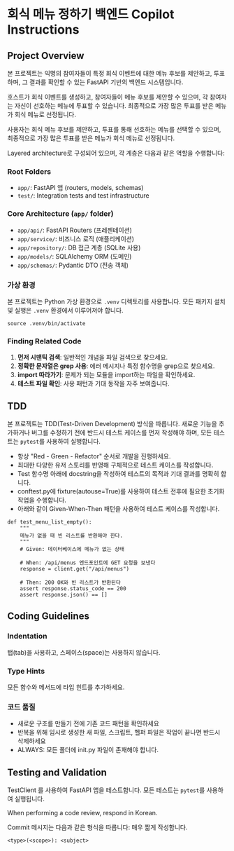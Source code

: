 # 회식 메뉴 정하기 백엔드 Copilot Instructions

## Project Overview

본 프로젝트는 익명의 참여자들이 특정 회식 이벤트에 대한 메뉴 후보를 제안하고, 투표하며, 그 결과를 확인할 수 있는 FastAPI 기반의 백엔드 시스템입니다.

호스트가 회식 이벤트를 생성하고, 참여자들이 메뉴 후보를 제안할 수 있으며, 각 참여자는 자신이 선호하는 메뉴에 투표할 수 있습니다. 최종적으로 가장 많은 투표를 받은 메뉴가 회식 메뉴로 선정됩니다.

사용자는 회식 메뉴 후보를 제안하고, 투표를 통해 선호하는 메뉴를 선택할 수 있으며, 최종적으로 가장 많은 투표를 받은 메뉴가 회식 메뉴로 선정됩니다.

Layered architecture로 구성되어 있으며, 각 계층은 다음과 같은 역할을 수행합니다:

### Root Folders

- `app/`: FastAPI 앱 (routers, models, schemas)
- `test/`: Integration tests and test infrastructure

### Core Architecture (`app/` folder)

- `app/api/`: FastAPI Routers (프레젠테이션)
- `app/service/`: 비즈니스 로직 (애플리케이션)
- `app/repository/`: DB 접근 계층 (SQLite 사용)
- `app/models/`: SQLAlchemy ORM (도메인)
- `app/schemas/`: Pydantic DTO (전송 객체)

### 가상 환경

본 프로젝트는 Python 가상 환경으로 `.venv` 디렉토리를 사용합니다. 모든 패키지 설치 및 실행은 `.venv` 환경에서 이루어져야 합니다.

```
source .venv/bin/activate
```

### Finding Related Code

1. **먼저 시맨틱 검색**: 일반적인 개념을 파일 검색으로 찾으세요.
2. **정확한 문자열은 grep 사용**: 에러 메시지나 특정 함수명을 grep으로 찾으세요.
3. **import 따라가기**: 문제가 되는 모듈을 import하는 파일을 확인하세요.
4. **테스트 파일 확인**: 사용 패턴과 기대 동작을 자주 보여줍니다.

## TDD

본 프로젝트는 TDD(Test-Driven Development) 방식을 따릅니다. 새로운 기능을 추가하거나 버그를 수정하기 전에 반드시 테스트 케이스를 먼저 작성해야 하며, 모든 테스트는 `pytest`를 사용하여 실행합니다.

- 항상 "Red - Green - Refactor" 순서로 개발을 진행하세요.
- 최대한 다양한 유저 스토리를 반영해 구체적으로 테스트 케이스를 작성합니다.
- Test 함수명 아래에 docstring을 작성하여 테스트의 목적과 기대 결과를 명확히 합니다.
- conftest.py에 fixture(autouse=True)를 사용하여 테스트 전후에 필요한 초기화 작업을 수행합니다.
- 아래와 같이 Given-When-Then 패턴을 사용하여 테스트 케이스를 작성합니다.

```
def test_menu_list_empty():
    """
    메뉴가 없을 때 빈 리스트를 반환해야 한다.
    """
    # Given: 데이터베이스에 메뉴가 없는 상태

    # When: /api/menus 엔드포인트에 GET 요청을 보낸다
    response = client.get("/api/menus")

    # Then: 200 OK와 빈 리스트가 반환된다
    assert response.status_code == 200
    assert response.json() == []
```

## Coding Guidelines

### Indentation

탭(tab)을 사용하고, 스페이스(space)는 사용하지 않습니다.

### Type Hints

모든 함수와 메서드에 타입 힌트를 추가하세요.

### 코드 품질

- 새로운 구조를 만들기 전에 기존 코드 패턴을 확인하세요
- 반복을 위해 임시로 생성한 새 파일, 스크립트, 헬퍼 파일은 작업이 끝나면 반드시 삭제하세요
- ALWAYS: 모든 폴더에 init.py 파일이 존재해야 합니다.

## Testing and Validation

TestClient 를 사용하여 FastAPI 앱을 테스트합니다. 모든 테스트는 `pytest`를 사용하여 실행됩니다.

When performing a code review, respond in Korean.

Commit 메시지는 다음과 같은 형식을 따릅니다:
매우 짧게 작성합니다.
```
<type>(<scope>): <subject>
```
